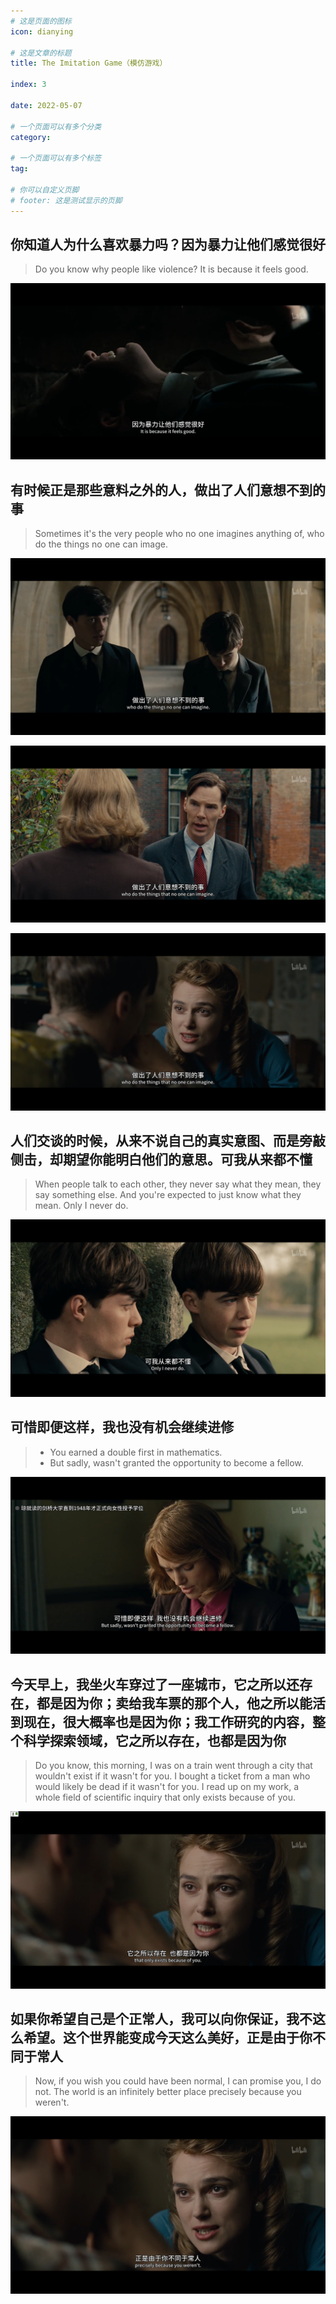 ```yaml
---
# 这是页面的图标
icon: dianying

# 这是文章的标题
title: The Imitation Game（模仿游戏）

index: 3

date: 2022-05-07

# 一个页面可以有多个分类
category: 

# 一个页面可以有多个标签
tag: 

# 你可以自定义页脚
# footer: 这是测试显示的页脚
---
```




## 你知道人为什么喜欢暴力吗？因为暴力让他们感觉很好

> Do you know why people like violence? It is because it feels good.

![image-20220507220046166](./img/image-20220507220046166.png)



## 有时候正是那些意料之外的人，做出了人们意想不到的事

> Sometimes it's the very people who no one imagines anything of, who do the things no one can image.

![image-20220507220409547](./img/image-20220507220409547.png)

![image-20220507220635742](./img/image-20220507220635742.png)

![image-20220507220535897](./img/image-20220507220535897.png)



## 人们交谈的时候，从来不说自己的真实意图、而是旁敲侧击，却期望你能明白他们的意思。可我从来都不懂

> When people talk to each other, they never say what they mean, they say something else. And you're expected to just know what they mean. Only I never do.

![image-20220507221001857](./img/image-20220507221001857.png)



## 可惜即便这样，我也没有机会继续进修

> - You earned a double first in mathematics.
> - But sadly, wasn't granted the opportunity to become a fellow.

![image-20220507221225542](./img/image-20220507221225542.png)



## 今天早上，我坐火车穿过了一座城市，它之所以还存在，都是因为你；卖给我车票的那个人，他之所以能活到现在，很大概率也是因为你；我工作研究的内容，整个科学探索领域，它之所以存在，也都是因为你

> Do you know, this morning, I was on a train went through a city that wouldn't exist if it wasn't for you. I bought a ticket from a man who would likely be dead if it wasn't for you. I read up on my work, a whole field of scientific inquiry that only exists because of you.

![image-20220507221902084](./img/image-20220507221902084.png)



## 如果你希望自己是个正常人，我可以向你保证，我不这么希望。这个世界能变成今天这么美好，正是由于你不同于常人

> Now, if you wish you could have been normal, I can promise you, I do not. The world is an infinitely better place precisely because you weren't.

![image-20220507222034102](./img/image-20220507222034102.png)
